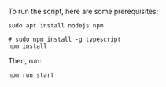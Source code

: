 
To run the script, here are some prerequisites:

```shell
sudo apt install nodejs npm

# sudo npm install -g typescript
npm install
```

Then, run:

```shell
npm run start
```
